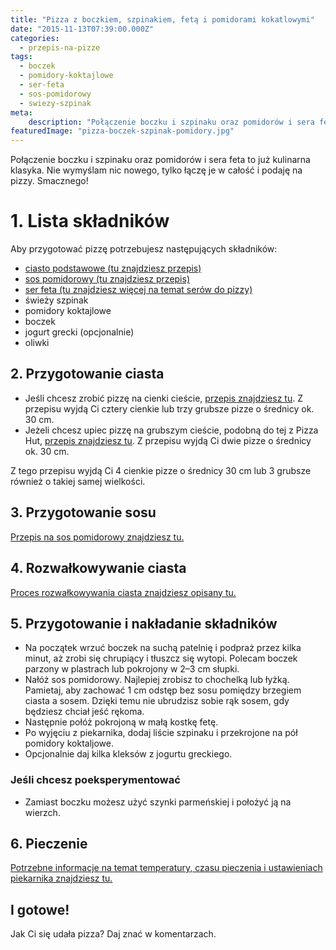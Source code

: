 ```yaml
---
title: "Pizza z boczkiem, szpinakiem, fetą i pomidorami kokatlowymi"
date: "2015-11-13T07:39:00.000Z"
categories: 
  - przepis-na-pizze
tags: 
  - boczek
  - pomidory-koktajlowe
  - ser-feta
  - sos-pomidorowy
  - swiezy-szpinak
meta: 
    description: "Połączenie boczku i szpinaku oraz pomidorów i sera feta to już kulinarna klasyka. Nie wymyślam nic nowego, tylko łączę je w całość i podaję na pizzy. Smacznego!"
featuredImage: "pizza-boczek-szpinak-pomidory.jpg"
---
```


Połączenie boczku i szpinaku oraz pomidorów i sera feta to już kulinarna klasyka. Nie wymyślam nic nowego, tylko łączę je w całość i podaję na pizzy. Smacznego!

# 1\. Lista składników

Aby przygotować pizzę potrzebujesz następujących składników:

- <a title="Przepis na ciasto podstawowe" href="/przepis-na-ciasto-na-pizze/">ciasto podstawowe (tu znajdziesz przepis)</a>
- <a title="Przepis na sos pomidorowy" href="/sos-pomidorowy/">sos pomidorowy (tu znajdziesz przepis)</a>
- <a title="Ser do pizzy" href="/jaki-ser-wybrac-do-pizzy/">ser feta (tu znajdziesz więcej na temat serów do pizzy)</a>
- świeży szpinak
- pomidory koktajlowe
- boczek
- jogurt grecki (opcjonalnie)
- oliwki

## 2\. Przygotowanie ciasta

- Jeśli chcesz zrobić pizzę na cienki cieście, <a title="Przepis na ciasto podstawowe" href="/przepis-na-ciasto-na-pizze/">przepis znajdziesz tu</a>. Z przepisu wyjdą Ci cztery cienkie lub trzy grubsze pizze o średnicy ok. 30 cm.
- Jeżeli chcesz upiec pizzę na grubszym cieście, podobną do tej z Pizza Hut, <a title="Przepis na pizzę na grubym cieście" href="/jak-zrobic-ciasto-na-pizze-jak-w-pizza-hut/">przepis znajdziesz tu</a>. Z przepisu wyjdą Ci dwie pizze o średnicy ok. 30 cm.

Z tego przepisu wyjdą Ci 4 cienkie pizze o średnicy 30 cm lub 3 grubsze również o takiej samej wielkości.

## 3\. Przygotowanie sosu

<a title="Przepis na sos pomidorowy" href="/sos-pomidorowy/">Przepis na sos pomidorowy znajdziesz tu.</a>

## 4\. Rozwałkowywanie ciasta

<a title="Rozwałkowywanie ciasta" href="/jak-walkowac-ciasto-pizzy/">Proces rozwałkowywania ciasta znajdziesz opisany tu.</a>

## 5\. Przygotowanie i nakładanie składników

- Na początek wrzuć boczek na suchą patelnię i podpraż przez kilka minut, aż zrobi się chrupiący i tłuszcz się wytopi. Polecam boczek parzony w plastrach lub pokrojony w 2–3 cm słupki.
- Nałóż sos pomidorowy. Najlepiej zrobisz to chochelką lub łyżką. Pamietaj, aby zachować 1 cm odstęp bez sosu pomiędzy brzegiem ciasta a sosem. Dzięki temu nie ubrudzisz sobie rąk sosem, gdy będziesz chciał jeść rękoma.
- Następnie połóż pokrojoną w małą kostkę fetę.
- Po wyjęciu z piekarnika, dodaj liście szpinaku i przekrojone na pół pomidory koktaljowe.
- Opcjonalnie daj kilka kleksów z jogurtu greckiego.

### Jeśli chcesz poeksperymentować

- Zamiast boczku możesz użyć szynki parmeńskiej i położyć ją na wierzch.

## 6\. Pieczenie

<a title="Jak ustawić piekarnik do pieczenia pizzy" href="/jak-ustawic-piekarnik-pieczenia-pizzy/">Potrzebne informacje na temat temperatury, czasu pieczenia i ustawieniach piekarnika znajdziesz tu.</a>

## I gotowe!

Jak Ci się udała pizza? Daj znać w komentarzach.
